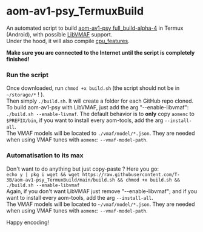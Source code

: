 # aom-av1-psy_TermuxBuild

An automated script to build [aom-av1-psy full_build-alpha-4](https://github.com/BlueSwordM/aom-av1-psy/tree/full_build-alpha-4) in Termux (Android), with possible [LibVMAF](https://github.com/Netflix/vmaf/tree/master/libvmaf) support.\
Under the hood, it will also compile [cpu_features](https://github.com/google/cpu_features).

**Make sure you are connected to the Internet until the script is completely finished!**

### Run the script
Once downloaded, run `chmod +x build.sh` (the script should not be in `~/storage/*` ! ).\
Then simply `./build.sh`. It will create a folder for each GitHub repo cloned.\
To build aom-av1-psy with LibVMAF, just add the arg "--enable-libvmaf": `./build.sh --enable-livmaf`.
The default behavior is to **only** copy `aomenc` to `$PREFIX/bin`, if you want to install every aom-tools, add the arg `--install-all`.\
The VMAF models will be located to `./vmaf/model/*.json`. They are needed when using VMAF tunes with `aomenc`: `--vmaf-model-path`.

### Automatisation to its max
Don't want to do anything but just copy-paste ? Here you go:\
`echo y | pkg i wget && wget https://raw.githubusercontent.com/T-3B/aom-av1-psy_TermuxBuild/main/build.sh && chmod +x build.sh && ./build.sh --enable-libvmaf`\
Again, if you don't want LibVMAF just remove "--enable-libvmaf"; and if you want to install every aom-tools, add the arg `--install-all`.\
The VMAF models will be located to `~/vmaf/model/*.json`. They are needed when using VMAF tunes with `aomenc`: `--vmaf-model-path`.



Happy encoding!
